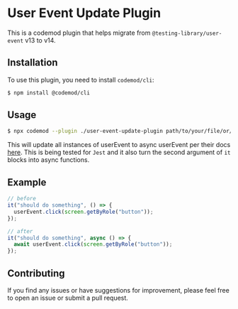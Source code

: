 # User Event Update Plugin

This is a codemod plugin that helps migrate from `@testing-library/user-event` v13 to v14.

## Installation

To use this plugin, you need to install `codemod/cli`:

```bash
$ npm install @codemod/cli
```

## Usage

```bash
$ npx codemod --plugin ./user-event-update-plugin path/to/your/file/or/directory
```

This will update all instances of userEvent to async userEvent per their docs [here](https://github.com/testing-library/user-event/releases/tag/v14.0.0).
This is being tested for `Jest` and it also turn the second argument of `it` blocks into async functions.

## Example

```js
// before
it("should do something", () => {
  userEvent.click(screen.getByRole("button"));
});

// after
it("should do something", async () => {
  await userEvent.click(screen.getByRole("button"));
});
```

## Contributing

If you find any issues or have suggestions for improvement, please feel free to open an issue or submit a pull request.
